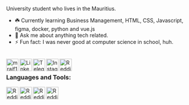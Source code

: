 University student who lives in the Mauritius.

- ☘️ Currently learning Business Management, HTML, CSS, Javascript, figma, docker, python and vue.js
- 💬 Ask me about anything tech related.
- ⚡ Fun fact: I was never good at computer science in school, huh.
<!-- - 😀 I like to watch documentaries, anime, learning new things, reading and going on hicking trips in my free time. -->
<br />
<a href="https://twitter.com/itsyyooboi">
  <img align="left" alt="mraif13| Twitter" width="33px" src="https://img.icons8.com/cute-clipart/64/000000/twitter.png" />
</a>
<a href="https://www.linkedin.com/in/raif-coonjah-51800b196/">
  <img align="left" alt="Linkedin" width="33px" src="https://img.icons8.com/cute-clipart/64/000000/linkedin.png" />
</a>
<a href="https://t.me/mraif13">
  <img align="left" alt="Telegram" width="33px" src="https://img.icons8.com/cute-clipart/64/000000/telegram-app.png" />
</a>
<a href="https://www.instagram.com/mraif13/">
  <img align="left" alt="Instagram" width="33px" src="https://img.icons8.com/cute-clipart/64/000000/instagram-new.png"" />
</a>
<a href="https://www.reddit.com/user/hiamnoone">
  <img align="left" alt=" Reddit" width="33px" src="https://img.icons8.com/cute-clipart/64/000000/reddit.png" />
</a>
                                                                                                             
<br />

### Languages and Tools:

<img title="Visual Studio code" align="left" alt=" Reddit" width="33px" src="https://img.icons8.com/fluent/96/000000/visual-studio-code-2019.png" />
<img title="HTML"  align="left" alt=" Reddit" width="33px" src="https://img.icons8.com/color/48/000000/html-5.png" />
<img title="CSS"  align="left" alt=" Reddit" width="33px" src="https://img.icons8.com/color/96/000000/css3.png" />
<img title="Figma"  align="left" alt=" Reddit" width="33px" src="https://static.figma.com/app/icon/1/favicon.svg" />

<br />

<!-- 
<img title="VueJs"  align="left" alt=" Reddit" width="33px" src="https://img.icons8.com/color/96/000000/vue-js.png" />
<img title="ElectronJS" align="left" alt=" Reddit" width="33px" src="https://github.githubassets.com/images/icons/emoji/electron.png" />
<br />
<br />
-->

